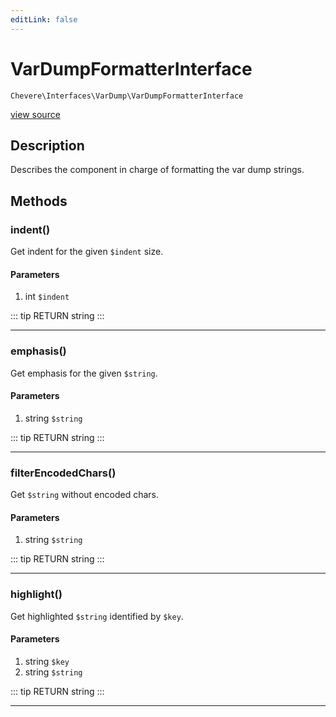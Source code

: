 ```yaml
---
editLink: false
---
```


# VarDumpFormatterInterface

`Chevere\Interfaces\VarDump\VarDumpFormatterInterface`

[view source](https://github.com/chevere/chevere/blob/master/VarDump/VarDumpFormatterInterface.php)

## Description

Describes the component in charge of formatting the var dump strings.

## Methods

### indent()

Get indent for the given `$indent` size.

#### Parameters

1. int `$indent`

::: tip RETURN
string
:::

---

### emphasis()

Get emphasis for the given `$string`.

#### Parameters

1. string `$string`

::: tip RETURN
string
:::

---

### filterEncodedChars()

Get `$string` without encoded chars.

#### Parameters

1. string `$string`

::: tip RETURN
string
:::

---

### highlight()

Get highlighted `$string` identified by `$key`.

#### Parameters

1. string `$key`
2. string `$string`

::: tip RETURN
string
:::

---

